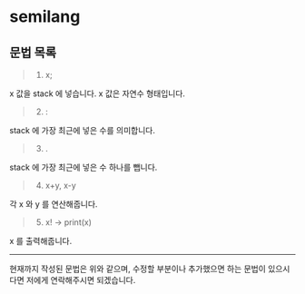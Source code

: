 # semilang

## 문법 목록

> 1. x;

x 값을 stack 에 넣습니다.
x 값은 자연수 형태입니다.

> 2. :

stack 에 가장 최근에 넣은 수를 의미합니다.

> 3. .

stack 에 가장 최근에 넣은 수 하나를 뺍니다.

> 4. x+y, x-y

각 x 와 y 를 연산해줍니다.

> 5. x! -> print(x)

x 를 출력해줍니다.

- - -

현재까지 작성된 문법은 위와 같으며, 수정할 부분이나 추가했으면 하는 문법이 있으시다면
저에게 연락해주시면 되겠습니다.
